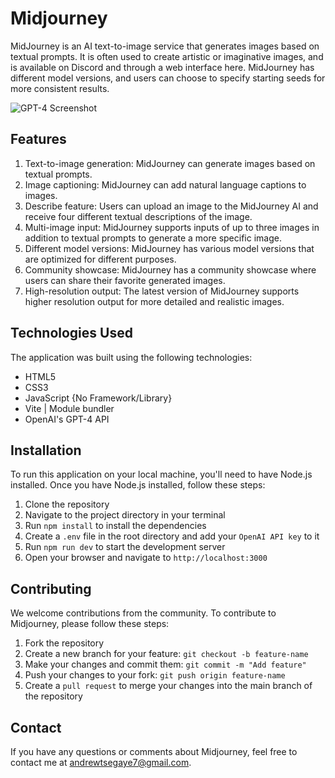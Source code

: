 # Midjourney

MidJourney is an AI text-to-image service that generates images based on textual prompts. 
It is often used to create artistic or imaginative images, and is available on Discord and through a web interface here. 
MidJourney has different model versions, and users can choose to specify starting seeds for more consistent results.

![GPT-4 Screenshot](https://i.imgur.com/xBAVLV6.png)

## Features

1. Text-to-image generation: MidJourney can generate images based on textual prompts.
2. Image captioning: MidJourney can add natural language captions to images.
3. Describe feature: Users can upload an image to the MidJourney AI and receive four different textual descriptions of the image.
4. Multi-image input: MidJourney supports inputs of up to three images in addition to textual prompts to generate a more specific image.
5. Different model versions: MidJourney has various model versions that are optimized for different purposes.
6. Community showcase: MidJourney has a community showcase where users can share their favorite generated images.
7. High-resolution output: The latest version of MidJourney supports higher resolution output for more detailed and realistic images.

## Technologies Used
The application was built using the following technologies:

- HTML5
- CSS3
- JavaScript {No Framework/Library}
- Vite | Module bundler
- OpenAI's GPT-4 API

## Installation
To run this application on your local machine, you'll need to have Node.js installed. Once you have Node.js installed, follow these steps:

1. Clone the repository
2. Navigate to the project directory in your terminal
3. Run `npm install` to install the dependencies
4. Create a `.env` file in the root directory and add your `OpenAI API key` to it
5. Run `npm run dev` to start the development server
6. Open your browser and navigate to `http://localhost:3000`

## Contributing
We welcome contributions from the community. To contribute to Midjourney, please follow these steps:
1. Fork the repository
2. Create a new branch for your feature: `git checkout -b feature-name`
3. Make your changes and commit them: `git commit -m "Add feature"`
4. Push your changes to your fork: `git push origin feature-name`
5. Create a `pull request` to merge your changes into the main branch of the repository

## Contact
If you have any questions or comments about Midjourney, feel free to contact me at andrewtsegaye7@gmail.com.
